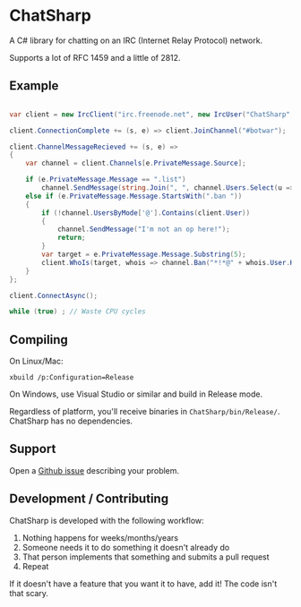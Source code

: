 # ChatSharp

A C# library for chatting on an IRC (Internet Relay Protocol) network.

Supports a lot of RFC 1459 and a little of 2812.

## Example

```csharp

var client = new IrcClient("irc.freenode.net", new IrcUser("ChatSharp", "ChatSharp"));

client.ConnectionComplete += (s, e) => client.JoinChannel("#botwar");

client.ChannelMessageRecieved += (s, e) =>
{
    var channel = client.Channels[e.PrivateMessage.Source];

    if (e.PrivateMessage.Message == ".list")
        channel.SendMessage(string.Join(", ", channel.Users.Select(u => u.Nick)));
    else if (e.PrivateMessage.Message.StartsWith(".ban "))
    {
        if (!channel.UsersByMode['@'].Contains(client.User))
        {
            channel.SendMessage("I'm not an op here!");
            return;
        }
        var target = e.PrivateMessage.Message.Substring(5);
        client.WhoIs(target, whois => channel.Ban("*!*@" + whois.User.Hostname));
    }
};

client.ConnectAsync();

while (true) ; // Waste CPU cycles
```

## Compiling

On Linux/Mac:

    xbuild /p:Configuration=Release

On Windows, use Visual Studio or similar and build in Release mode.

Regardless of platform, you'll receive binaries in `ChatSharp/bin/Release/`.
ChatSharp has no dependencies.

## Support

Open a [Github issue](https://github.com/SirCmpwn/ChatSharp/issues) describing
your problem.

## Development / Contributing

ChatSharp is developed with the following workflow:

1. Nothing happens for weeks/months/years
2. Someone needs it to do something it doesn't already do
3. That person implements that something and submits a pull request
4. Repeat

If it doesn't have a feature that you want it to have, add it! The code isn't that scary.
